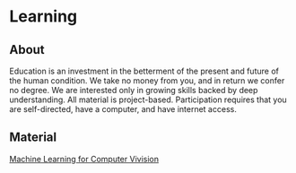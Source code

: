 # Learning

## About

Education is an investment in the betterment of the present and future of the
human condition. We take no money from you, and in return we confer no degree.
We are interested only in growing skills backed by deep understanding. All
material is project-based. Participation requires that you are self-directed,
have a computer, and have internet access.

## Material

[Machine Learning for Computer Vivision](https://ml-for-cv.zendikit.work)
